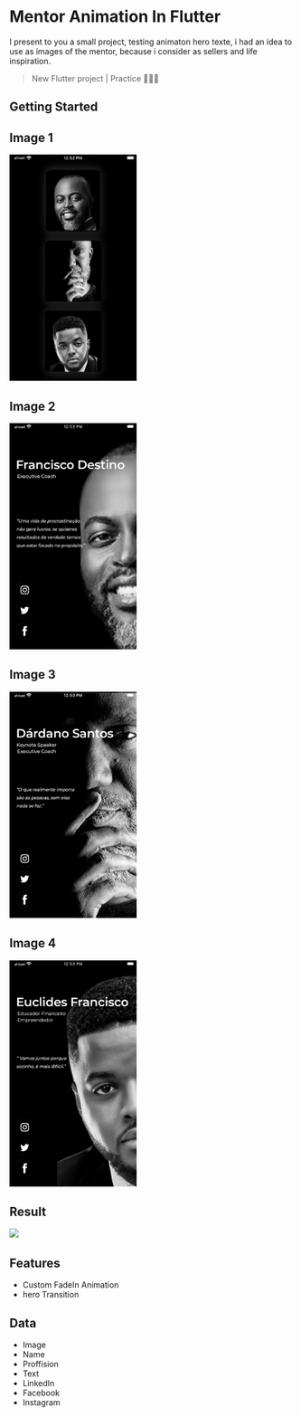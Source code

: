# Mentor Animation In Flutter

I present to you a small project, testing animaton hero texte, i had an idea to use as images of the mentor, because i consider as sellers and life inspiration.

> New Flutter project | Practice 👨🏽‍💻

## Getting Started

## Image 1

<img src="https://github.com/mvfernando/mentor_animation_in_flutter/blob/main/assets/output/ScreenShot1.png" height="400">


## Image 2

<img src="https://github.com/mvfernando/mentor_animation_in_flutter/blob/main/assets/output/ScreenShot2.png" height="400">


## Image 3

<img src="https://github.com/mvfernando/mentor_animation_in_flutter/blob/main/assets/output/ScreenShot3.png" height="400">


## Image 4

<img src="https://github.com/mvfernando/mentor_animation_in_flutter/blob/main/assets/output/ScreenShot4.png" height="400">

## Result

<img src="https://github.com/mvfernando/mentor_animation_in_flutter/blob/main/assets/output/result.gif" height="400">


## Features 
* Custom FadeIn Animation
* hero Transition

## Data
* Image
* Name
* Proffision
* Text
* LinkedIn
* Facebook
* Instagram

